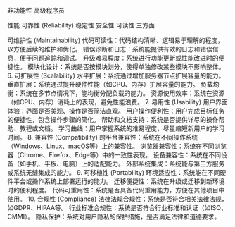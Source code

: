 非功能性 高级程序员


性能 
可靠性 (Reliability) 稳定性
  安全性 
 可读性  三方面


可维护性 (Maintainability)
代码可读性：代码结构清晰、逻辑易于理解的程度，以方便后续的维护和优化。
错误诊断和日志：系统能提供有效的日志和错误信息，便于问题追踪和调试。
升级难易程度：系统进行功能更新或性能改进时的便捷性。
模块化设计：系统是否按模块划分，使得单独修改某些模块不影响整体。
6. 可扩展性 (Scalability)
水平扩展：系统通过增加服务器节点扩展容量的能力。
垂直扩展：系统通过提升硬件性能（如CPU、内存）扩展容量的能力。
负载均衡：系统在多节点情况下，能均衡分配负载的能力。
资源使用效率：系统在资源（如CPU、内存）消耗上的表现，避免性能浪费。
7. 易用性 (Usability)
用户界面体验：界面是否美观、操作是否简洁直观。
用户操作便利性：用户完成目标任务的便捷性，包含操作步骤的简化。
帮助和文档支持：系统是否提供详尽的操作帮助、教程或文档。
学习曲线：用户掌握系统的难易程度，尽量缩短新用户的学习时间。
8. 兼容性 (Compatibility)
跨平台兼容性：系统在不同操作系统（Windows、Linux、macOS等）上的兼容性。
浏览器兼容性：系统在不同浏览器（Chrome、Firefox、Edge等）中的一致性表现。
设备兼容性：系统在不同设备（如手机、平板、电脑）上的适配能力。
外部系统集成：系统能与第三方服务或系统无缝集成的能力。
9. 可移植性 (Portability)
环境适应性：系统能在不同硬件平台或操作系统上部署运行的能力。
迁移便捷性：系统在升级或迁移到新环境时的便利程度。
代码可重用性：系统是否具备代码重用能力，方便在其他项目中使用。
10. 合规性 (Compliance)
法律法规合规性：系统是否符合相关法律法规，如GDPR、HIPAA等。
行业标准合规性：系统是否符合行业标准和认证（如ISO、CMMI）。
隐私保护：系统对用户隐私的保护措施，是否满足法律和道德要求。


